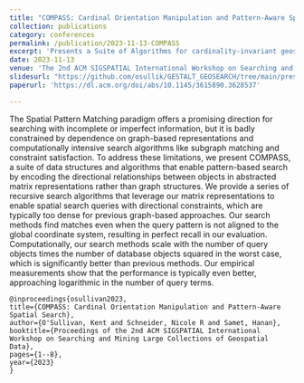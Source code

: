 ```yaml
---
title: "COMPASS: Cardinal Orientation Manipulation and Pattern-Aware Spatial Search"
collection: publications
category: conferences
permalink: /publication/2023-11-13-COMPASS
excerpt: 'Presents a Suite of Algorithms for cardinality-invariant geospatial pattern matching.' 
date: 2023-11-13
venue: 'The 2nd ACM SIGSPATIAL International Workshop on Searching and Mining Large Collections of Geospatial Data'
slidesurl: "https://github.com/osullik/GESTALT_GEOSEARCH/tree/main/presentations"
paperurl: 'https://dl.acm.org/doi/abs/10.1145/3615890.3628537'

---
```


The Spatial Pattern Matching paradigm offers a promising direction for searching with incomplete or imperfect information, but it is badly constrained by dependence on graph-based representations and computationally intensive search algorithms like subgraph matching and constraint satisfaction. 
To address these limitations, we present COMPASS, a suite of data structures and algorithms that enable pattern-based search by encoding the directional relationships between objects in abstracted matrix representations rather than graph structures. 
We provide a series of recursive search algorithms that leverage our matrix representations to enable spatial search queries with directional constraints, which are typically too dense for previous graph-based approaches. 
Our search methods find matches even when the query pattern is not aligned to the global coordinate system, resulting in perfect recall in our evaluation. Computationally, our search methods scale with the number of query objects times the number of database objects squared in the worst case, which is significantly better than previous methods. 
Our empirical measurements show that the performance is typically even better, approaching logarithmic in the number of query terms.

    @inproceedings{osullivan2023,
    title={COMPASS: Cardinal Orientation Manipulation and Pattern-Aware Spatial Search},
    author={O'Sullivan, Kent and Schneider, Nicole R and Samet, Hanan},
    booktitle={Proceedings of the 2nd ACM SIGSPATIAL International Workshop on Searching and Mining Large Collections of Geospatial Data},
    pages={1--8},
    year={2023}
    }